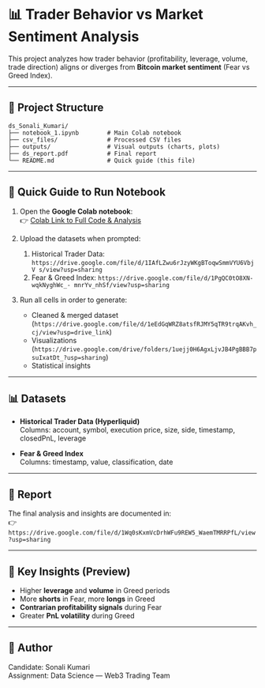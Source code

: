 # 📊 Trader Behavior vs Market Sentiment Analysis

This project analyzes how trader behavior (profitability, leverage, volume, trade direction) aligns or diverges from **Bitcoin market sentiment** (Fear vs Greed Index).

---

## 📂 Project Structure

```
ds_Sonali_Kumari/
├── notebook_1.ipynb        # Main Colab notebook
├── csv_files/              # Processed CSV files
├── outputs/                # Visual outputs (charts, plots)
├── ds_report.pdf           # Final report
└── README.md               # Quick guide (this file)
```

---

## 🚀 Quick Guide to Run Notebook

1. Open the **Google Colab notebook**:  
   👉 [Colab Link to Full Code & Analysis](https://colab.research.google.com/drive/1i9jfBqviD3vB0HgScgzWkvXRTGoguavB?usp=sharing)

2. Upload the datasets when prompted:  
   1. Historical Trader Data:
      `https://drive.google.com/file/d/1IAfLZwu6rJzyWKgBToqwSmmVYU6VbjV
      s/view?usp=sharing`  
   2. Fear & Greed Index:
      `https://drive.google.com/file/d/1PgQC0tO8XN-wqkNyghWc_-
      mnrYv_nhSf/view?usp=sharing
`  

3. Run all cells in order to generate:  
   - Cleaned & merged dataset (`https://drive.google.com/file/d/1eEdGqWRZ8atsfRJMY5qTR9trqAKvh_cj/view?usp=drive_link`)  
   - Visualizations (`https://drive.google.com/drive/folders/1uejj0H6AgxLjvJB4PgBBB7psuIxatDt_?usp=sharing`)  
   - Statistical insights  

---

## 📊 Datasets

- **Historical Trader Data (Hyperliquid)**  
  Columns: account, symbol, execution price, size, side, timestamp, closedPnL, leverage  

- **Fear & Greed Index**  
  Columns: timestamp, value, classification, date  

---

## 📝 Report

The final analysis and insights are documented in:  
👉 `https://drive.google.com/file/d/1Wq0sKxmVcDrhWFu9REW5_WaemTMRRPfL/view?usp=sharing`

---

## 📌 Key Insights (Preview)

- Higher **leverage** and **volume** in Greed periods  
- More **shorts** in Fear, more **longs** in Greed  
- **Contrarian profitability signals** during Fear  
- Greater **PnL volatility** during Greed  

---

## 👤 Author
Candidate: Sonali Kumari  
Assignment: Data Science — Web3 Trading Team
